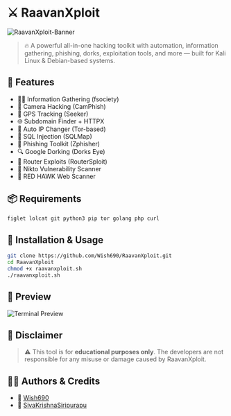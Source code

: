 # ⚔️ RaavanXploit

![RaavanXploit-Banner](https://github.com/user-attachments/assets/47d1edf2-e252-4e93-ae9a-ab896fc758fb)


> 🔥 A powerful all-in-one hacking toolkit with automation, information gathering, phishing, dorks, exploitation tools, and more — built for Kali Linux & Debian-based systems.

## 📌 Features

- 🕵️‍♂️ Information Gathering (fsociety)
- 📸 Camera Hacking (CamPhish)
- 📍 GPS Tracking (Seeker)
- 🌐 Subdomain Finder + HTTPX
- 🔄 Auto IP Changer (Tor-based)
- 💉 SQL Injection (SQLMap)
- 🎣 Phishing Toolkit (Zphisher)
- 🔍 Google Dorking (Dorks Eye)
- 📡 Router Exploits (RouterSploit)
- 🧪 Nikto Vulnerability Scanner
- 🔴 RED HAWK Web Scanner

## 📦 Requirements

```bash
figlet lolcat git python3 pip tor golang php curl
```

## 🚀 Installation & Usage

```bash
git clone https://github.com/Wish690/RaavanXploit.git
cd RaavanXploit
chmod +x raavanxploit.sh
./raavanxploit.sh
```

## 📸 Preview

![Terminal Preview](https://i.imgur.com/kcZAT5b.png)

## 🔐 Disclaimer

> ⚠️ This tool is for **educational purposes only**. The developers are not responsible for any misuse or damage caused by RaavanXploit.

## 👨‍💻 Authors & Credits

- 👤 [Wish690](https://github.com/Wish690)
- 👤 [SivaKrishnaSiripurapu](https://github.com/SivaKrishnaSiripurapu)
